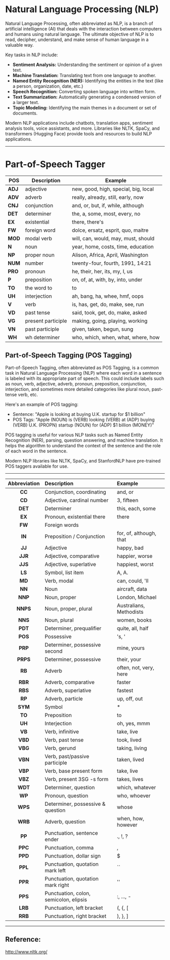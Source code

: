 Natural Language Processing (NLP)
=================================


Natural Language Processing, often abbreviated as NLP, is a branch of artificial intelligence (AI) that deals with the interaction between computers and humans using natural language. The ultimate objective of NLP is to read, decipher, understand, and make sense of human language in a valuable way.

Key tasks in NLP include:

- **Sentiment Analysis:** Understanding the sentiment or opinion of a given text.
- **Machine Translation:** Translating text from one language to another.
- **Named Entity Recognition (NER):** Identifying the entities in the text (like a person, organization, date, etc.)
- **Speech Recognition:** Converting spoken language into written form.
- **Text Summarization:** Automatically generating a condensed version of a larger text.
- **Topic Modeling:** Identifying the main themes in a document or set of documents.

Modern NLP applications include chatbots, translation apps, sentiment analysis tools, voice assistants, and more. Libraries like NLTK, SpaCy, and transformers (Hugging Face) provide tools and resources to build NLP applications.


---
Part-of-Speech Tagger
=====================

| POS | Description | Example |
| --- | ----------- | ------- |
| **ADJ** | adjective | new, good, high, special, big, local |
| **ADV** | adverb | really, already, still, early, now |
| **CNJ** | conjunction | and, or, but, if, while, although |
| **DET** | determiner | the, a, some, most, every, no |
| **EX** | existential | there, there's |
| **FW** | foreign word | dolce, ersatz, esprit, quo, maitre |
| **MOD** | modal verb | will, can, would, may, must, should |
| **N** | noun | year, home, costs, time, education |
| **NP** | proper noun | Alison, Africa, April, Washington |
| **NUM** | number | twenty-four, fourth, 1991, 14:21 |
| **PRO** | pronoun | he, their, her, its, my, I, us |
| **P** | preposition | on, of, at, with, by, into, under |
| **TO** | the word to | to |
| **UH** | interjection | ah, bang, ha, whee, hmf, oops |
| **V** | verb | is, has, get, do, make, see, run |
| **VD** | past tense | said, took, get, do, make, asked |
| **VG** | present participle | making, going, playing, working |
| **VN** | past participle | given, taken, begun, sung |
| **WH** | wh determiner | who, which, when, what, where, how |

## Part-of-Speech Tagging (POS Tagging)

Part-of-Speech Tagging, often abbreviated as POS Tagging, is a common task in Natural Language Processing (NLP) where each word in a sentence is labeled with its appropriate part of speech. This could include labels such as noun, verb, adjective, adverb, pronoun, preposition, conjunction, interjection, and sometimes more detailed categories like plural noun, past-tense verb, etc.

Here's an example of POS tagging:

- Sentence: "Apple is looking at buying U.K. startup for $1 billion"
- POS Tags: "Apple (NOUN) is (VERB) looking (VERB) at (ADP) buying (VERB) U.K. (PROPN) startup (NOUN) for (ADP) $1 billion (MONEY)"

POS tagging is useful for various NLP tasks such as Named Entity Recognition (NER), parsing, question answering, and machine translation. It helps the algorithm to understand the context of the sentence and the role of each word in the sentence.

Modern NLP libraries like NLTK, SpaCy, and StanfordNLP have pre-trained POS taggers available for use.


---

| **Abbreviation** | **Description** | **Example** |
| :---: | :--- | :--- |
| **CC** | Conjunction, coordinating | and, or |
| **CD** | Adjective, cardinal number | 3, fifteen |
| **DET** | Determiner | this, each, some |
| **EX** | Pronoun, existential there | there |
| **FW** | Foreign words | |
| **IN** | Preposition / Conjunction | for, of, although, that |
| **JJ** | Adjective | happy, bad |
| **JJR** | Adjective, comparative | happier, worse |
| **JJS** | Adjective, superlative | happiest, worst |
| **LS** | Symbol, list item | A, A. |
| **MD** | Verb, modal | can, could, 'll |
| **NN** | Noun | aircraft, data |
| **NNP** | Noun, proper | London, Michael |
| **NNPS** | Noun, proper, plural | Australians, Methodists |
| **NNS** | Noun, plural | women, books |
| **PDT** | Determiner, prequalifier | quite, all, half |
| **POS** | Possessive | 's, ' |
| **PRP** | Determiner, possessive second | mine, yours |
| **PRPS** | Determiner, possessive | their, your |
| **RB** | Adverb | often, not, very, here |
| **RBR** | Adverb, comparative | faster |
| **RBS** | Adverb, superlative | fastest |
| **RP** | Adverb, particle | up, off, out |
| **SYM** | Symbol | * |
| **TO** | Preposition | to |
| **UH** | Interjection | oh, yes, mmm |
| **VB** | Verb, infinitive | take, live |
| **VBD** | Verb, past tense | took, lived |
| **VBG** | Verb, gerund | taking, living |
| **VBN** | Verb, past/passive participle | taken, lived |
| **VBP** | Verb, base present form | take, live |
| **VBZ** | Verb, present 3SG -s form | takes, lives |
| **WDT** | Determiner, question | which, whatever |
| **WP** | Pronoun, question | who, whoever |
| **WPS** | Determiner, possessive & question | whose |
| **WRB** | Adverb, question | when, how, however |
| **PP** | Punctuation, sentence ender | ., !, ? |
| **PPC** | Punctuation, comma | , |
| **PPD** | Punctuation, dollar sign | $ |
| **PPL** | Punctuation, quotation mark left | `` |
| **PPR** | Punctuation, quotation mark right | '' |
| **PPS** | Punctuation, colon, semicolon, elipsis | :, ..., - |
| **LRB** | Punctuation, left bracket | (, {, [ |
| **RRB** | Punctuation, right bracket | ), }, ] |


---

## Reference: 
http://www.nltk.org/
